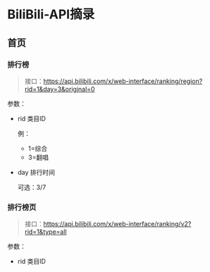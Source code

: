 BiliBili-API摘录
================

首页
----

### 排行榜

>接口：https://api.bilibili.com/x/web-interface/ranking/region?rid=1&day=3&original=0

参数：
* rid 类目ID
    
    例：
    * 1=综合
    * 3=翻唱
    
* day 排行时间
    
    可选：3/7

### 排行榜页
>接口：https://api.bilibili.com/x/web-interface/ranking/v2?rid=1&type=all

参数：
* rid 类目ID
